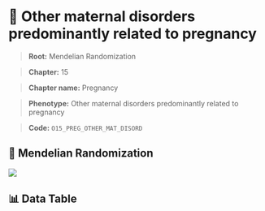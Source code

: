 # 🧪 Other maternal disorders predominantly related to pregnancy

> **Root:** Mendelian Randomization

> **Chapter:** 15  

> **Chapter name:** Pregnancy

> **Phenotype:** Other maternal disorders predominantly related to pregnancy  

> **Code:** `O15_PREG_OTHER_MAT_DISORD`

## 🧬 Mendelian Randomization  

<img src="/MR/Figures/Forward/O15_PREG_OTHER_MAT_DISORD.png"/>

## 📊 Data Table

<CsvTableMRF src="/MR_Data/Forward/O15_PREG_OTHER_MAT_DISORD.csv"/>
